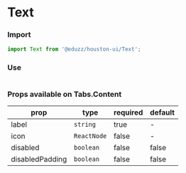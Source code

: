# Text

### Import

```js
import Text from '@eduzz/houston-ui/Text';
```

### Use

```jsx

```

### Props available on Tabs.Content

| prop            | type        | required | default |
|-----------------|-------------|----------|---------|
| label           | `string`    | true     | -       |
| icon            | `ReactNode` | false    | -       |
| disabled        | `boolean`   | false    | false   |
| disabledPadding | `boolean`   | false    | false   |